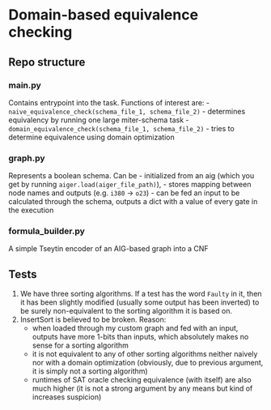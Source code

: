# Domain-based equivalence checking

## Repo structure 

### main.py

Contains entrypoint into the task. Functions of interest are:
    - `naive_equivalence_check(schema_file_1, schema_file_2)` -
      determines equivalency by running one large miter-schema task
    - `domain_equivalence_check(schema_file_1, schema_file_2)` - 
      tries to determine equivalence using domain optimization

### graph.py

Represents a boolean schema. Can be 
    - initialized from an aig (which you get by running `aiger.load(aiger_file_path)`),
    - stores mapping between node names and outputs (e.g. `i380` -> `o23`)
    - can be fed an input to be calculated through the schema, outputs a dict with a value of every 
      gate in the execution

### formula_builder.py

A simple Tseytin encoder of an AIG-based graph into a CNF

## Tests

1. We have three sorting algorithms. If a test has the word `Faulty` in it, 
   then it has been slightly modified (usually some output has been inverted)
   to be surely non-equivalent to the sorting algorithm it is based on.
2. InsertSort is believed to be broken. Reason: 
    - when loaded through my custom graph and fed with an input, outputs have more 1-bits than inputs, 
      which absolutely makes no sense for a sorting algorithm
    - it is not equivalent to any of other sorting algorithms neither naively nor with a domain optimization
      (obviously, due to previous argument, it is simply not a sorting algorithm)
    - runtimes of SAT oracle checking equivalence (with itself) are also much higher (it is not a strong 
      argument by any means but kind of increases suspicion)
   
